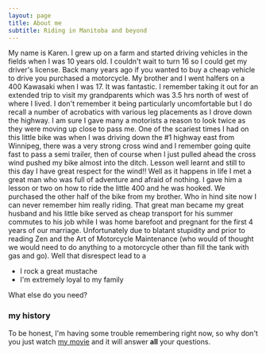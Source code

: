 ```yaml
---
layout: page
title: About me
subtitle: Riding in Manitoba and beyond
---
```


My name is Karen. I grew up on a farm and started driving vehicles in the fields when I was 10 years old. I couldn't wait to turn 16 so I could get my driver's license. Back many years ago if you wanted to buy a cheap vehicle to drive you purchased a motorcycle. My brother and I went halfers on a 400 Kawasaki when I was 17. It was fantastic. I remember taking it out for an extended trip to visit my grandparents which was 3.5 hrs north of west of where I lived. I don't remember it being particularly uncomfortable but I do recall a number of acrobatics with various leg placements as I drove down the highway. I am sure I gave many a motorists a reason to look twice as they were moving up close to pass me. One of the scariest times I had on this little bike was when I was driving down the #1 highway east from Winnipeg, there was a very strong cross wind and I remember going quite fast to pass a semi trailer, then of course when I just pulled ahead the cross wind pushed my bike almost into the ditch. Lesson well learnt and still to this day I have great respect for the wind!!
Well as it happens in life I met a great man who was full of adventure and afraid of nothing. I gave him a lesson or two on how to ride the little 400 and he was hooked. We purchased the other half of the bike from my brother. Who in hind site now I can never remember him really riding. That great man became my great husband and his little bike served as cheap transport for his summer commutes to his job while I was home barefoot and pregnant for the first 4 years of our marriage. 
Unfortunately due to blatant stupidity and prior to reading Zen and the Art of Motorcycle Maintenance (who would of thought we would need to do anything to a motorcycle other than fill the tank with gas and go). Well that disrespect lead to a 

- I rock a great mustache
- I'm extremely loyal to my family

What else do you need?

### my history

To be honest, I'm having some trouble remembering right now, so why don't you just watch [my movie](http://en.wikipedia.org/wiki/The_Princess_Bride_%28film%29) and it will answer **all** your questions.
